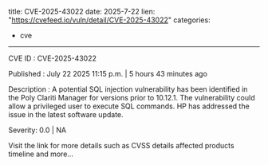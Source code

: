  
title: CVE-2025-43022
date: 2025-7-22
lien: "https://cvefeed.io/vuln/detail/CVE-2025-43022"
categories:
  - cve
---

CVE ID : CVE-2025-43022

Published :  July 22
2025
11:15 p.m. | 5 hours
43 minutes ago

Description : A potential SQL injection vulnerability has been identified in the Poly
Clariti Manager for versions prior to 10.12.1. The vulnerability could allow
a privileged user to execute SQL commands. HP has addressed the issue in
the latest software update.

Severity: 0.0 | NA

Visit the link for more details
such as CVSS details
affected products
timeline
and more...
